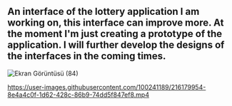 ## An interface of the lottery application I am working on, this interface can improve more. At the moment I'm just creating a prototype of the application. I will further develop the designs of the interfaces in the coming times.



![Ekran Görüntüsü (84)](https://user-images.githubusercontent.com/100241189/216180185-ba7fd219-1855-4e5f-a3f4-7e1580c6080e.png)


https://user-images.githubusercontent.com/100241189/216179954-8e4a4c0f-1d62-428c-86b9-74dd5f847ef8.mp4

